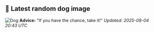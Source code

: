## 🐶 Latest random dog image
![Dog](https://images.dog.ceo/breeds/sheepdog-indian/Himalayan_Sheepdog.jpg)
**Advice:** "If you have the chance, take it!"
*Updated: 2025-08-04 20:43 UTC*
